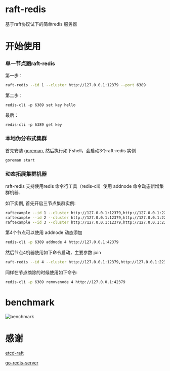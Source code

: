 # raft-redis

基于raft协议试下的简单redis 服务器

# 开始使用
### 单一节点跑raft-redis

第一步：

```sh
raft-redis --id 1 --cluster http://127.0.0.1:12379 --port 6389
```

第二步：

```
redis-cli -p 6389 set key hello
```

最后：

```
redis-cli -p 6389 get key
```

### 本地伪分布式集群

首先安装 [goreman](https://github.com/mattn/goreman), 然后执行如下shell，会启动3个raft-redis 实例

```sh
goreman start
```


### 动态拓展集群机器

raft-redis 支持使用redis 命令行工具（redis-cli）使用 addnode 命令动态新增集群机器.

如下实例, 首先开启三节点集群实例:
```sh
raftexample --id 1 --cluster http://127.0.0.1:12379,http://127.0.0.1:22379,http://127.0.0.1:32379 --port 6389
raftexample --id 2 --cluster http://127.0.0.1:12379,http://127.0.0.1:22379,http://127.0.0.1:32379 --port 6399
raftexample --id 3 --cluster http://127.0.0.1:12379,http://127.0.0.1:22379,http://127.0.0.1:32379 --port 6169
```

第4个节点可以使用 addnode 动态添加
```sh
redis-cli -p 6389 addnode 4 http://127.0.0.1:42379
```

然后节点4机器使用如下命令启动，主要参数 join
```sh
raft-redis --id 4 --cluster http://127.0.0.1:12379,http://127.0.0.1:22379,http://127.0.0.1:32379,http://127.0.0.1:42379 --port 6059 --join
```

同样在节点摘除的时候使用如下命令:
```sh
redis-cli -p 6389 removenode 4 http://127.0.0.1:42379
```

# benchmark

![benchmark](https://github.com/widaT/raft-redis/tree/master/doc/benchmark.png)

# 感谢

[etcd-raft](https://github.com/coreos/etcd/tree/master/raft)

[go-redis-server](https://github.com/docker/go-redis-server)